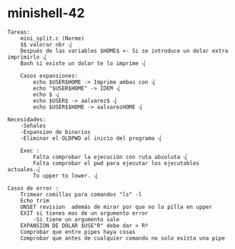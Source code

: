 # minishell-42
	Tareas:
		mini_split.c (Norme)
		$$ valorar nbr ⎷
		Después de las variables $HOME$ <- Si se introduce un dolar extra imprimirlo ⎷
		Bash si existe un dolar te lo imprime ⎷
		
		Casos expansiones: 
			echo $USER$HOME -> Imprime ambas con ⎷
			echo "$USER$HOME" -> IDEM ⎷
			echo $ ⎷
			echo $USER$ -> aalvarez$ ⎷
			echo $USER$$HOME -> aalvarezHOME ⎷

	Necesidades:
		-Señales 
		-Expansion de binarios
		-Eliminar el OLDPWD al inicio del programa ⎷
		
		Exec :
			Falta comprobar la ejecución con ruta absoluta ⎷
			Falta comprobar el pwd para ejecutar los ejecutables actuales.⎷
			To upper to lower. ⎷

	Casos de error :
		Trimear comillas para comandos "ls" -l
		Echo trim
		UNSET revision  además de mirar por que no lo pilla en upper
		EXIT si tienes mas de un argumento error
			-Si tiene un argumento sale 
		EXPANSION DE DOLAR $USE"R" debe dar > Rº
		Comprobar que entre pipes haya cosas
		Comprobar que antes de cualquier comando no solo exista una pipe